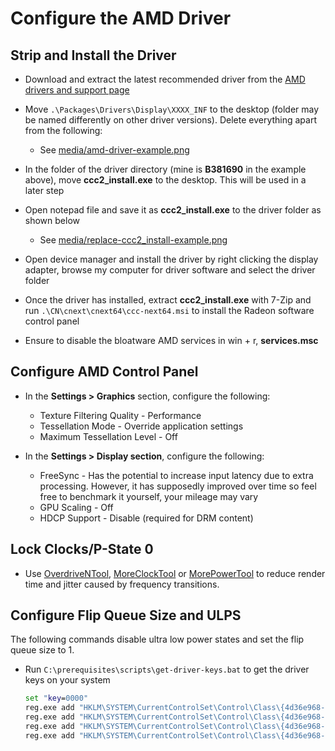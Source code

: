 # Configure the AMD Driver

## Strip and Install the Driver

- Download and extract the latest recommended driver from the [AMD drivers and support page](https://www.amd.com/en/support)

- Move ``.\Packages\Drivers\Display\XXXX_INF`` to the desktop (folder may be named differently on other driver versions). Delete everything apart from the following:

    - See [media/amd-driver-example.png](../media/amd-driver-example.png)

- In the folder of the driver directory (mine is **B381690** in the example above), move **ccc2_install.exe** to the desktop. This will be used in a later step

- Open notepad file and save it as **ccc2_install.exe** to the driver folder as shown below

    - See [media/replace-ccc2_install-example.png](../media/replace-ccc2_install-example.png)

- Open device manager and install the driver by right clicking the display adapter, browse my computer for driver software and select the driver folder

- Once the driver has installed, extract **ccc2_install.exe** with 7-Zip and run ``.\CN\cnext\cnext64\ccc-next64.msi`` to install the Radeon software control panel

- Ensure to disable the bloatware AMD services in win + r, **services.msc**

## Configure AMD Control Panel

- In the **Settings > Graphics** section, configure the following:

    - Texture Filtering Quality - Performance
    - Tessellation Mode - Override application settings
    - Maximum Tessellation Level - Off

- In the **Settings > Display section**, configure the following:

    - FreeSync - Has the potential to increase input latency due to extra processing. However, it has supposedly improved over time so feel free to benchmark it yourself, your mileage may vary
    - GPU Scaling - Off
    - HDCP Support - Disable (required for DRM content)

## Lock Clocks/P-State 0

- Use [OverdriveNTool](https://forums.guru3d.com/threads/overdriventool-tool-for-amd-gpus.416116), [MoreClockTool](https://www.igorslab.de/en/the-moreclocktool-mct-for-free-download-the-practical-oc-attachment-to-the-morepowertool-replaces-the-wattman/) or [MorePowerTool](https://www.igorslab.de/en/red-bios-editor-and-morepowertool-adjust-and-optimize-your-vbios-and-even-more-stable-overclocking-navi-unlimited) to reduce render time and jitter caused by frequency transitions.

## Configure Flip Queue Size and ULPS

The following commands disable ultra low power states and set the flip queue size to 1.

- Run ``C:\prerequisites\scripts\get-driver-keys.bat`` to get the driver keys on your system

    ```bat
    set "key=0000"
    reg.exe add "HKLM\SYSTEM\CurrentControlSet\Control\Class\{4d36e968-e325-11ce-bfc1-08002be10318}\%key%" /v "EnableUlps" /t REG_DWORD /d "0" /f
    reg.exe add "HKLM\SYSTEM\CurrentControlSet\Control\Class\{4d36e968-e325-11ce-bfc1-08002be10318}\%key%\UMD" /v "Main3D_DEF" /t REG_SZ /d "1" /f
    reg.exe add "HKLM\SYSTEM\CurrentControlSet\Control\Class\{4d36e968-e325-11ce-bfc1-08002be10318}\%key%\UMD" /v "Main3D" /t REG_BINARY /d "3100" /f
    reg.exe add "HKLM\SYSTEM\CurrentControlSet\Control\Class\{4d36e968-e325-11ce-bfc1-08002be10318}\%key%\UMD" /v "FlipQueueSize" /t REG_BINARY /d "3100" /f
    ```